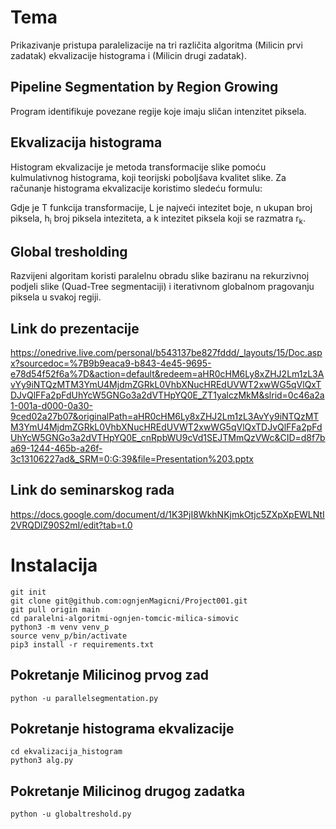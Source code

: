 # Tema
Prikazivanje pristupa paralelizacije na tri različita algoritma (Milicin prvi zadatak) ekvalizacije histograma i (Milicin drugi zadatak).

## Pipeline Segmentation by Region Growing​

Program identifikuje povezane regije koje imaju sličan intenzitet piksela. 

## Ekvalizacija histograma

Histogram ekvalizacije je metoda transformacije slike pomoću kulmulativnog histograma, koji teorijski poboljšava kvalitet slike. Za računanje histograma ekvalizacije koristimo sledeću formulu:

Gdje je T funkcija transformacije, L je najveći intezitet boje, n ukupan broj piksela, h<sub>i</sub> broj piksela inteziteta, a k intezitet piksela koji se razmatra r<sub>k</sub>.

## Global tresholding

Razvijeni algoritam koristi paralelnu obradu slike baziranu na rekurzivnoj podjeli slike (Quad-Tree segmentaciji) i iterativnom globalnom pragovanju piksela u svakoj regiji. ​

## Link do prezentacije
https://onedrive.live.com/personal/b543137be827fddd/_layouts/15/Doc.aspx?sourcedoc=%7B9b9eaca9-b843-4e45-9695-e78d54f52f6a%7D&action=default&redeem=aHR0cHM6Ly8xZHJ2Lm1zL3AvYy9iNTQzMTM3YmU4MjdmZGRkL0VhbXNucHREdUVWT2xwWG5qVlQxTDJvQlFFa2pFdUhYcW5GNGo3a2dVTHpYQ0E_ZT1yalczMkM&slrid=0c46a2a1-001a-d000-0a30-9ced02a27b07&originalPath=aHR0cHM6Ly8xZHJ2Lm1zL3AvYy9iNTQzMTM3YmU4MjdmZGRkL0VhbXNucHREdUVWT2xwWG5qVlQxTDJvQlFFa2pFdUhYcW5GNGo3a2dVTHpYQ0E_cnRpbWU9cVd1SEJTMmQzVWc&CID=d8f7ba69-1244-465b-a26f-3c13106227ad&_SRM=0:G:39&file=Presentation%203.pptx

## Link do seminarskog rada
https://docs.google.com/document/d/1K3PjI8WkhNKjmkOtjc5ZXpXpEWLNtI2VRQDlZ90S2mI/edit?tab=t.0

# Instalacija
```
git init   
git clone git@github.com:ognjenMagicni/Project001.git   
git pull origin main
cd paralelni-algoritmi-ognjen-tomcic-milica-simovic
python3 -m venv venv_p
source venv_p/bin/activate
pip3 install -r requirements.txt 
```
## Pokretanje Milicinog prvog zad

```
python -u parallelsegmentation.py
```

## Pokretanje histograma ekvalizacije

```
cd ekvalizacija_histogram
python3 alg.py
```

## Pokretanje Milicinog drugog zadatka
```
python -u globaltreshold.py
```
